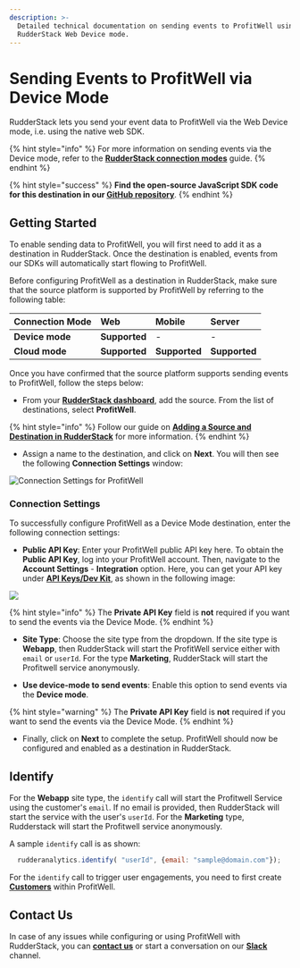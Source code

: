 ```yaml
---
description: >-
  Detailed technical documentation on sending events to ProfitWell using the
  RudderStack Web Device mode.
---
```


# Sending Events to ProfitWell via Device Mode

RudderStack lets you send your event data to ProfitWell via the Web Device mode, i.e. using the native web SDK.

{% hint style="info" %}
For more information on sending events via the Device mode, refer to the [**RudderStack connection modes**](https://docs.rudderstack.com/connections/rudderstack-connection-modes) guide.
{% endhint %}

{% hint style="success" %}
**Find the open-source JavaScript SDK code for this destination in our [GitHub repository](https://github.com/rudderlabs/rudder-sdk-js/tree/production/integrations/ProfitWell)**.
{% endhint %}

## Getting Started

To enable sending data to ProfitWell, you will first need to add it as a destination in RudderStack. Once the destination is enabled, events from our SDKs will automatically start flowing to ProfitWell.

Before configuring ProfitWell as a destination in RudderStack, make sure that the source platform is supported by ProfitWell by referring to the following table:

| **Connection Mode** | **Web**       | **Mobile**    | **Server**    |
| :------------------ | :------------ | :------------ | :------------ |
| **Device mode**     | **Supported** | -             | -             |
| **Cloud mode**      | **Supported** | **Supported** | **Supported** |

Once you have confirmed that the source platform supports sending events to ProfitWell, follow the steps below:

* From your [**RudderStack dashboard**](https://app.rudderstack.com/), add the source. From the list of destinations, select **ProfitWell**.

{% hint style="info" %}
Follow our guide on [**Adding a Source and Destination in RudderStack**](https://docs.rudderstack.com/how-to-guides/adding-source-and-destination-rudderstack) for more information.
{% endhint %}

* Assign a name to the destination, and click on **Next**. You will then see the following **Connection Settings** window:

![Connection Settings for ProfitWell](https://user-images.githubusercontent.com/64877812/133275863-5babdaa6-d45d-4e08-ab36-a61629b19e2b.png)

### Connection Settings

To successfully configure ProfitWell as a Device Mode destination, enter the following connection settings:

* **Public API Key**: Enter your ProfitWell public API key here. To obtain the **Public API Key**, log into your ProfitWell account. Then, navigate to the **Account Settings** - **Integration** option. Here, you can get your API key under [**API Keys/Dev Kit**](https://www2.profitwell.com/app/account/integrations), as shown in the following image:

![](https://user-images.githubusercontent.com/59817155/132687515-dd2246e4-2239-4971-994d-167513fa3c96.png)

{% hint style="info" %}
The **Private API Key** field is **not** required if you want to send the events via the Device Mode.
{% endhint %}

* **Site Type**: Choose the site type from the dropdown. If the site type is **Webapp**, then RudderStack will start the ProfitWell service either with `email` or `userId`. For the type **Marketing**, RudderStack will start the Profitwell service anonymously.

* **Use device-mode to send events**: Enable this option to send events via the **Device mode**.

{% hint style="warning" %}
The **Private API Key** field is **not** required if you want to send the events via the Device Mode.
{% endhint %}

* Finally, click on **Next** to complete the setup. ProfitWell should now be configured and enabled as a destination in RudderStack.

## Identify

For the **Webapp** site type, the `identify` call will start the Profitwell Service using the customer's `email`. If no email is provided, then RudderStack will start the service with the user's `userId`. For the **Marketing** type, Rudderstack will start the Profitwell service anonymously.

A sample `identify` call is as shown:

```javascript
  rudderanalytics.identify( "userId", {email: "sample@domain.com"});
```

For the `identify` call to trigger user engagements, you need to first create [**Customers**](https://www2.profitwell.com/app/customers) within ProfitWell.

## Contact Us

In case of any issues while configuring or using ProfitWell with RudderStack, you can [**contact us**](mailto:%20docs@rudderstack.com) or start a conversation on our [**Slack**](https://resources.rudderstack.com/join-rudderstack-slack) channel.
